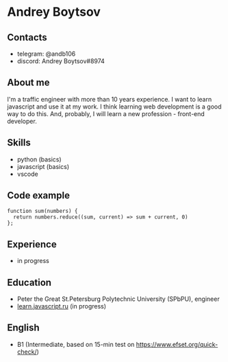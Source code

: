 # Andrey Boytsov
## Contacts
- telegram: @andb106
- discord: Andrey Boytsov#8974
## About me
I'm a traffic engineer with more than 10 years experience. 
I want to learn javascript and use it at my work. I think learning  web development is a good way to do this. 
And, probably, I will learn a new profession - front-end developer.
## Skills
- python (basics)
- javascript (basics)
- vscode
## Code example
```
function sum(numbers) {
  return numbers.reduce((sum, current) => sum + current, 0)
};
```
## Experience
- in progress
## Education
- Peter the Great St.Petersburg Polytechnic University (SPbPU), engineer
- [learn.javascript.ru](learn.javascript.ru) (in progress)
## English
- B1 (Intermediate, based on 15-min test on https://www.efset.org/quick-check/)

